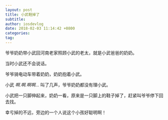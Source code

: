 ```yaml
---
layout: post
title: 小武鞋掉了
subtitle: 
author: iosdevlog
date: 2018-02-03 11:14:42 +0800
categories: 
tag: 
---
```



爷爷奶奶带小武回河南老家照顾小武的老太，就是小武爸爸的奶奶。

当时小武还不会说话。

爷爷骑电动车带着奶奶，奶奶抱着小武。

小武 *啊.啊.啊啊...* 叫了几声，爷爷奶奶都没有理小武。

小武把一只脚伸起来，奶奶一看，原来是一只脚上的鞋子掉了，赶紧叫爷爷停下回去找。

幸亏掉的不远，旁边的一个人说这个小孩好聪明啊！
